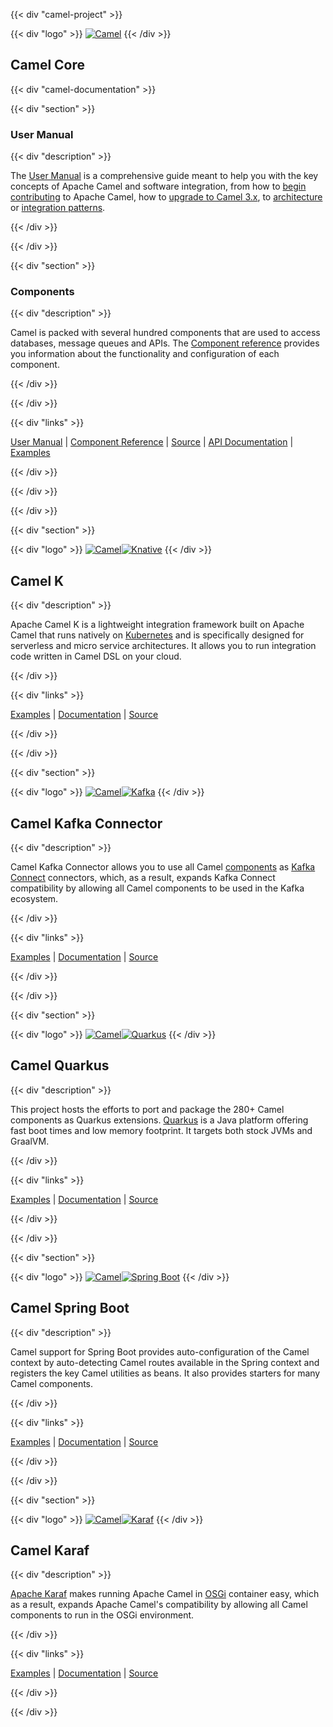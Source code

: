 ---
---

{{< div "camel-project" >}}

{{< div "logo" >}}
[![Camel](/_/img/logo-d.svg)](/manual/latest/)
{{< /div >}}

## Camel Core

{{< div "camel-documentation" >}}

{{< div "section" >}}

### User Manual

{{< div "description" >}}

The [User Manual](/manual/latest/) is a comprehensive guide meant to help you with the key concepts of Apache Camel and software integration, from how to [begin contributing](/manual/latest/contributing.html) to Apache Camel, how to [upgrade to Camel 3.x](/manual/latest/camel-3x-upgrade-guide.html), to [architecture](/manual/latest/architecture.html) or [integration patterns](/components/latest/eips/enterprise-integration-patterns.html). 

{{< /div >}}

{{< /div >}}

{{< div "section" >}}

### Components

{{< div "description" >}}

Camel is packed with several hundred components that are used to access databases, message queues and APIs. The [Component reference](/components/latest/) provides you information about the functionality and configuration of each component.

{{< /div >}}

{{< /div >}}

{{< div "links" >}}

[User Manual](/manual/latest/) |
[Component Reference](/components/latest/) | 
[Source](https://github.com/apache/camel/) |
[API Documentation](https://www.javadoc.io/doc/org.apache.camel/camel-api/latest/index.html) |
[Examples](https://github.com/apache/camel-examples/)

{{< /div >}}

{{< /div >}}

{{< /div >}}    

{{< div "section" >}}

{{< div "logo" >}}
[![Camel](/_/img/logo-d.svg)![Knative](/_/img/knative.svg)](/camel-k/latest/)
{{< /div >}}

## Camel K

{{< div "description" >}}

Apache Camel K is a lightweight integration framework built on Apache Camel that runs natively on [Kubernetes](https://kubernetes.io/) and is specifically designed for serverless and micro service architectures. It allows you to run integration code written in Camel DSL on your cloud. 

{{< /div >}}

{{< div "links" >}}

[Examples](https://github.com/apache/camel-k-examples) |
[Documentation](/camel-k/latest/) |
[Source](https://github.com/apache/camel-k/)

{{< /div >}}

{{< /div >}}

{{< div "section" >}}

{{< div "logo" >}}
[![Camel](/_/img/logo-d.svg)![Kafka](/_/img/apache-kafka.svg)](/camel-kafka-connector/latest/)
{{< /div >}}

## Camel Kafka Connector

{{< div "description" >}}

Camel Kafka Connector allows you to use all Camel [components](/components/latest/) as [Kafka Connect](http://kafka.apache.org/documentation/#connect) connectors, which, as a result, expands Kafka Connect compatibility by allowing all Camel components to be used in the Kafka ecosystem. 

{{< /div >}}

{{< div "links" >}}

[Examples](https://github.com/apache/camel-kafka-connector-examples) |
[Documentation](/camel-kafka-connector/latest/) |
[Source](https://github.com/apache/camel-kafka-connector/)

{{< /div >}}

{{< /div >}}


{{< div "section" >}}

{{< div "logo" >}}
[![Camel](/_/img/logo-d.svg)![Quarkus](/_/img/quarkus.svg)](/camel-quarkus/latest/)
{{< /div >}}

## Camel Quarkus

{{< div "description" >}}

This project hosts the efforts to port and package the 280+ Camel components as Quarkus extensions. [Quarkus](https://quarkus.io/) is a Java platform offering fast boot times and low memory footprint. It targets both stock JVMs and GraalVM.

{{< /div >}}

{{< div "links" >}}

[Examples](https://github.com/apache/camel-quarkus/tree/master/examples) |
[Documentation](/camel-quarkus/latest/) |
[Source](https://github.com/apache/camel-quarkus/)

{{< /div >}}

{{< /div >}}

{{< div "section" >}}

{{< div "logo" >}}
[![Camel](/_/img/logo-d.svg)![Spring Boot](/_/img/spring-boot.svg)](/camel-spring-boot/latest/)
{{< /div >}}

## Camel Spring Boot

{{< div "description" >}}

Camel support for Spring Boot provides auto-configuration of the Camel context by auto-detecting Camel routes available in the Spring context and registers the key Camel utilities as beans. It also provides starters for many Camel components.

{{< /div >}}

{{< div "links" >}}

[Examples](https://github.com/apache/camel-spring-boot-examples) |
[Documentation](/camel-spring-boot/latest/) |
[Source](https://github.com/apache/camel-spring-boot)

{{< /div >}}

{{< /div >}}


{{< div "section" >}}

{{< div "logo" >}}
[![Camel](/_/img/logo-d.svg)![Karaf](/_/img/apache-karaf.svg)](/camel-karaf/latest/)
{{< /div >}}

## Camel Karaf

{{< div "description" >}}

[Apache Karaf](https://karaf.apache.org/) makes running Apache Camel in [OSGi](https://www.osgi.org/) container easy, which as a result, expands Apache Camel's compatibility by allowing all Camel components to run in the OSGi environment.

{{< /div >}}

{{< div "links" >}}

[Examples](https://github.com/apache/camel-karaf-examples) |
[Documentation](/camel-karaf/latest/) |
[Source](https://github.com/apache/camel-karaf)

{{< /div >}}

{{< /div >}}

